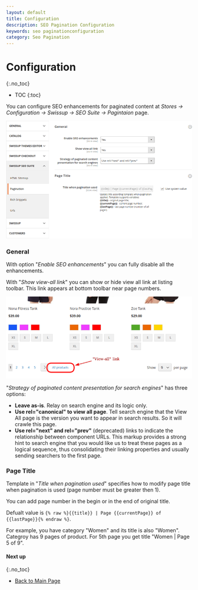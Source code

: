 ```yaml
---
layout: default
title: Configuration
description: SEO Pagination Configuration
keywords: seo paginationconfiguration
category: Seo Pagination
---
```


# Configuration
{:.no_toc}

* TOC
{:toc}

You can configure SEO enhancements for paginated content at
_Stores → Configuration → Swissup → SEO Suite → Pagintaion_ page.

![Settings](/images/m2/seo-pager/config-v2.png)

### General

With option "_Enable SEO enhancements_" you can fully disable all the enhancements.

With "_Show view-all link_" you can show or hide view all link at listing toolbar. This link appears at bottom toolbar near page numbers.

![View all link example](/images/m2/seo-pager/view-all-link.png)

"_Strategy of paginated content presentation for search engines_" has three options:

 -  **Leave as-is**. Relay on search engine and its logic only.
 -  **Use rel="canonical" to view all page**. Tell search engine that the View All page is the version you want to appear in search results. So it will crawle this page.
 -  **Use rel="next" and rel="prev"** (deprecated) links to indicate the relationship between component URLs. This markup provides a strong hint to search engine that you would like us to treat these pages as a logical sequence, thus consolidating their linking properties and usually sending searchers to the first page.

### Page Title

Template in "_Title when pagination used_" specifies how to modify page title when pagination is used (page number must be greater then 1).

You can add page number in the begin or in the end of original title.

Defualt value is `{% raw %}{{title}} | Page {{currentPage}} of {{lastPage}}{% endraw %}`.

For example, you have category "Women" and its title is also "Women". Categroy has 9 pages of product. For 5th page you get title "Women &#124; Page 5 of 9".

#### Next up
{:.no_toc}

 -  [Back to Main Page](../)
